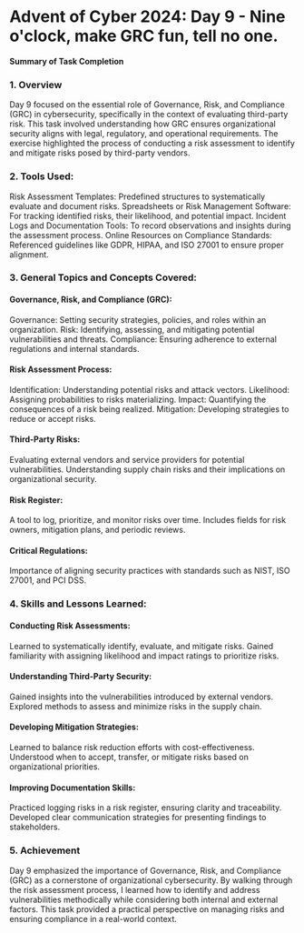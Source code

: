 # Advent of Cyber 2024: Day 9 - Nine o'clock, make GRC fun, tell no one.

**Summary of Task Completion**

### 1. Overview
Day 9 focused on the essential role of Governance, Risk, and Compliance (GRC) in cybersecurity, specifically in the context of evaluating third-party risk. This task involved understanding how GRC ensures organizational security aligns with legal, regulatory, and operational requirements. The exercise highlighted the process of conducting a risk assessment to identify and mitigate risks posed by third-party vendors.

### 2. Tools Used:
Risk Assessment Templates:
Predefined structures to systematically evaluate and document risks.
Spreadsheets or Risk Management Software:
For tracking identified risks, their likelihood, and potential impact.
Incident Logs and Documentation Tools:
To record observations and insights during the assessment process.
Online Resources on Compliance Standards:
Referenced guidelines like GDPR, HIPAA, and ISO 27001 to ensure proper alignment.

### 3. General Topics and Concepts Covered:
#### Governance, Risk, and Compliance (GRC):
Governance: Setting security strategies, policies, and roles within an organization.
Risk: Identifying, assessing, and mitigating potential vulnerabilities and threats.
Compliance: Ensuring adherence to external regulations and internal standards.
#### Risk Assessment Process:
Identification: Understanding potential risks and attack vectors.
Likelihood: Assigning probabilities to risks materializing.
Impact: Quantifying the consequences of a risk being realized.
Mitigation: Developing strategies to reduce or accept risks.
#### Third-Party Risks:
Evaluating external vendors and service providers for potential vulnerabilities.
Understanding supply chain risks and their implications on organizational security.
#### Risk Register:
A tool to log, prioritize, and monitor risks over time.
Includes fields for risk owners, mitigation plans, and periodic reviews.
#### Critical Regulations:
Importance of aligning security practices with standards such as NIST, ISO 27001, and PCI DSS.

### 4. Skills and Lessons Learned:
#### Conducting Risk Assessments:
Learned to systematically identify, evaluate, and mitigate risks.
Gained familiarity with assigning likelihood and impact ratings to prioritize risks.
#### Understanding Third-Party Security:
Gained insights into the vulnerabilities introduced by external vendors.
Explored methods to assess and minimize risks in the supply chain.
#### Developing Mitigation Strategies:
Learned to balance risk reduction efforts with cost-effectiveness.
Understood when to accept, transfer, or mitigate risks based on organizational priorities.
#### Improving Documentation Skills:
Practiced logging risks in a risk register, ensuring clarity and traceability.
Developed clear communication strategies for presenting findings to stakeholders.

### 5. Achievement
Day 9 emphasized the importance of Governance, Risk, and Compliance (GRC) as a cornerstone of organizational cybersecurity. By walking through the risk assessment process, I learned how to identify and address vulnerabilities methodically while considering both internal and external factors. This task provided a practical perspective on managing risks and ensuring compliance in a real-world context.
